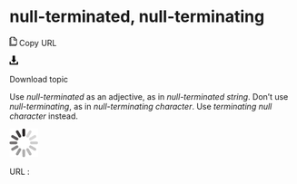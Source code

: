 ﻿# null-terminated, null-terminating

![Copy URL](media/null-terminated-null-terminating/Copy.png)
Copy URL

![Download](media/null-terminated-null-terminating/Download.png)

Download topic

Use *null-terminated* as an adjective, as in *null-terminated string*. Don’t use *null-terminating*, as in *null-terminating character*. Use *terminating null character* instead.

![In progress](media/null-terminated-null-terminating/activity-large.gif)

URL :
